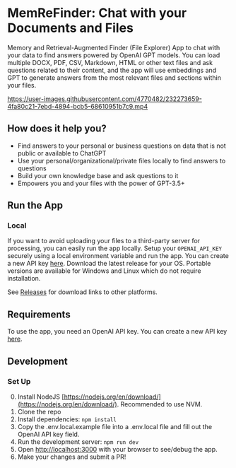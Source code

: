 # MemReFinder: Chat with your Documents and Files

Memory and Retrieval-Augmented Finder (File Explorer) App to chat with your data to find answers powered by OpenAI GPT models. You can load multiple DOCX, PDF, CSV, Markdown, HTML or other text files and ask questions related to their content, and the app will use embeddings and GPT to generate answers from the most relevant files and sections within your files.

https://user-images.githubusercontent.com/4770482/232273659-4fa80c21-7ebd-4894-bcb5-68610951b7c9.mp4

## How does it help you?

- Find answers to your personal or business questions on data that is not public or available to ChatGPT
- Use your personal/organizational/private files locally to find answers to questions
- Build your own knowledge base and ask questions to it
- Empowers you and your files with the power of GPT-3.5+

## Run the App

### Local

If you want to avoid uploading your files to a third-party server for processing, you can easily run the app locally. Setup your `OPENAI_API_KEY` securely using a local environment variable and run the app. You can create a new API key [here](https://beta.openai.com/account/api-keys).
Download the latest release for your OS. Portable versions are available for Windows and Linux which do not require installation.

<!-- ASSETS_START -->
<!-- ASSETS_END -->

See [Releases](https://github.com/praveen-palanisamy/MemReFinder/releases) for download links to other platforms.

## Requirements

To use the app, you need an OpenAI API key. You can create a new API key [here](https://beta.openai.com/account/api-keys).

## Development

### Set Up

0. Install NodeJS [https://nodejs.org/en/download/](https://nodejs.org/en/download/). Recommended to use NVM.
1. Clone the repo
2. Install dependencies: `npm install`
3. Copy the .env.local.example file into a .env.local file and fill out the OpenAI API key field.
4. Run the development server: `npm run dev`
5. Open [http://localhost:3000](http://localhost:3000) with your browser to see/debug the app.
6. Make your changes and submit a PR!
